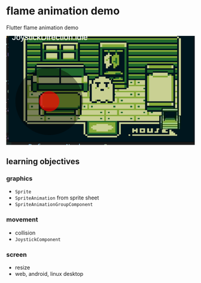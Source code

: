# flame animation demo

Flutter flame animation demo

![screenshot](readme_assets/scenes.gif)

## learning objectives

### graphics

* `Sprite`
* `SpriteAnimation` from sprite sheet
* `SpriteAnimationGroupComponent`

### movement

* collision
* `JoystickComponent`

### screen

* resize
* web, android, linux desktop
